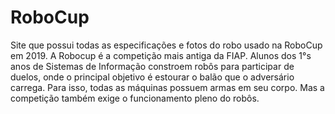 # RoboCup
Site que possui todas as especificações e fotos do robo usado na RoboCup em 2019.
A Robocup é a competição mais antiga da FIAP. Alunos dos 1°s anos de Sistemas de Informação constroem robôs para participar de duelos, onde o principal objetivo é estourar o balão que o adversário carrega. Para isso, todas as máquinas possuem armas em seu corpo. Mas a competição também exige o funcionamento pleno do robôs.
